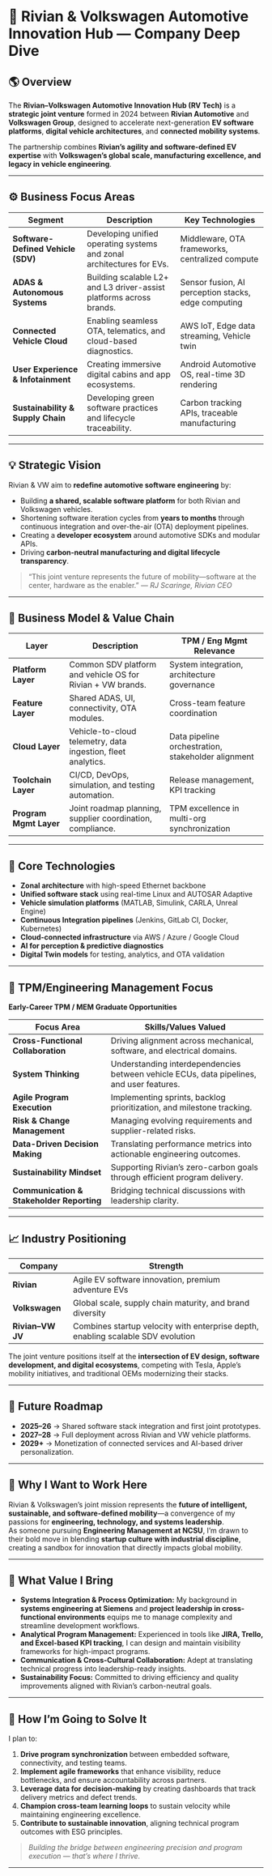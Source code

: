 # 🚙 Rivian & Volkswagen Automotive Innovation Hub — Company Deep Dive

## 🌎 Overview
The **Rivian–Volkswagen Automotive Innovation Hub (RV Tech)** is a **strategic joint venture** formed in 2024 between **Rivian Automotive** and **Volkswagen Group**, designed to accelerate next-generation **EV software platforms**, **digital vehicle architectures**, and **connected mobility systems**.  

The partnership combines **Rivian’s agility and software-defined EV expertise** with **Volkswagen’s global scale, manufacturing excellence, and legacy in vehicle engineering**.

---

## ⚙️ Business Focus Areas

| Segment | Description | Key Technologies |
|----------|--------------|------------------|
| **Software-Defined Vehicle (SDV)** | Developing unified operating systems and zonal architectures for EVs. | Middleware, OTA frameworks, centralized compute |
| **ADAS & Autonomous Systems** | Building scalable L2+ and L3 driver-assist platforms across brands. | Sensor fusion, AI perception stacks, edge computing |
| **Connected Vehicle Cloud** | Enabling seamless OTA, telematics, and cloud-based diagnostics. | AWS IoT, Edge data streaming, Vehicle twin |
| **User Experience & Infotainment** | Creating immersive digital cabins and app ecosystems. | Android Automotive OS, real-time 3D rendering |
| **Sustainability & Supply Chain** | Developing green software practices and lifecycle traceability. | Carbon tracking APIs, traceable manufacturing |

---

## 💡 Strategic Vision

Rivian & VW aim to **redefine automotive software engineering** by:
- Building **a shared, scalable software platform** for both Rivian and Volkswagen vehicles.  
- Shortening software iteration cycles from **years to months** through continuous integration and over-the-air (OTA) deployment pipelines.  
- Creating a **developer ecosystem** around automotive SDKs and modular APIs.  
- Driving **carbon-neutral manufacturing and digital lifecycle transparency**.  

> “This joint venture represents the future of mobility—software at the center, hardware as the enabler.” — *RJ Scaringe, Rivian CEO*

---

## 🧩 Business Model & Value Chain

| Layer | Description | TPM / Eng Mgmt Relevance |
|-------|--------------|--------------------------|
| **Platform Layer** | Common SDV platform and vehicle OS for Rivian + VW brands. | System integration, architecture governance |
| **Feature Layer** | Shared ADAS, UI, connectivity, OTA modules. | Cross-team feature coordination |
| **Cloud Layer** | Vehicle-to-cloud telemetry, data ingestion, fleet analytics. | Data pipeline orchestration, stakeholder alignment |
| **Toolchain Layer** | CI/CD, DevOps, simulation, and testing automation. | Release management, KPI tracking |
| **Program Mgmt Layer** | Joint roadmap planning, supplier coordination, compliance. | TPM excellence in multi-org synchronization |

---

## 🔋 Core Technologies

- **Zonal architecture** with high-speed Ethernet backbone  
- **Unified software stack** using real-time Linux and AUTOSAR Adaptive  
- **Vehicle simulation platforms** (MATLAB, Simulink, CARLA, Unreal Engine)  
- **Continuous Integration pipelines** (Jenkins, GitLab CI, Docker, Kubernetes)  
- **Cloud-connected infrastructure** via AWS / Azure / Google Cloud  
- **AI for perception & predictive diagnostics**  
- **Digital Twin models** for testing, analytics, and OTA validation  

---

## 🌱 TPM/Engineering Management Focus

**Early-Career TPM / MEM Graduate Opportunities**

| Focus Area | Skills/Values Valued |
|-------------|----------------------|
| **Cross-Functional Collaboration** | Driving alignment across mechanical, software, and electrical domains. |
| **System Thinking** | Understanding interdependencies between vehicle ECUs, data pipelines, and user features. |
| **Agile Program Execution** | Implementing sprints, backlog prioritization, and milestone tracking. |
| **Risk & Change Management** | Managing evolving requirements and supplier-related risks. |
| **Data-Driven Decision Making** | Translating performance metrics into actionable engineering outcomes. |
| **Sustainability Mindset** | Supporting Rivian’s zero-carbon goals through efficient program delivery. |
| **Communication & Stakeholder Reporting** | Bridging technical discussions with leadership clarity. |

---

## 📈 Industry Positioning

| Company | Strength |
|----------|-----------|
| **Rivian** | Agile EV software innovation, premium adventure EVs |
| **Volkswagen** | Global scale, supply chain maturity, and brand diversity |
| **Rivian–VW JV** | Combines startup velocity with enterprise depth, enabling scalable SDV evolution |

The joint venture positions itself at the **intersection of EV design, software development, and digital ecosystems**, competing with Tesla, Apple’s mobility initiatives, and traditional OEMs modernizing their stacks.

---

## 🧠 Future Roadmap

- **2025–26** → Shared software stack integration and first joint prototypes.  
- **2027–28** → Full deployment across Rivian and VW vehicle platforms.  
- **2029+** → Monetization of connected services and AI-based driver personalization.  

---

## 💬 Why I Want to Work Here

Rivian & Volkswagen’s joint mission represents the **future of intelligent, sustainable, and software-defined mobility**—a convergence of my passions for **engineering, technology, and systems leadership**.  
As someone pursuing **Engineering Management at NCSU**, I’m drawn to their bold move in blending **startup culture with industrial discipline**, creating a sandbox for innovation that directly impacts global mobility.

---

## 💪 What Value I Bring

- **Systems Integration & Process Optimization:** My background in **systems engineering at Siemens** and **project leadership in cross-functional environments** equips me to manage complexity and streamline development workflows.  
- **Analytical Program Management:** Experienced in tools like **JIRA, Trello, and Excel-based KPI tracking**, I can design and maintain visibility frameworks for high-impact programs.  
- **Communication & Cross-Cultural Collaboration:** Adept at translating technical progress into leadership-ready insights.  
- **Sustainability Focus:** Committed to driving efficiency and quality improvements aligned with Rivian’s carbon-neutral goals.  

---

## 🚀 How I’m Going to Solve It

I plan to:
1. **Drive program synchronization** between embedded software, connectivity, and testing teams.  
2. **Implement agile frameworks** that enhance visibility, reduce bottlenecks, and ensure accountability across partners.  
3. **Leverage data for decision-making** by creating dashboards that track delivery metrics and defect trends.  
4. **Champion cross-team learning loops** to sustain velocity while maintaining engineering excellence.  
5. **Contribute to sustainable innovation**, aligning technical program outcomes with ESG principles.

> *Building the bridge between engineering precision and program execution — that’s where I thrive.*

--- 
